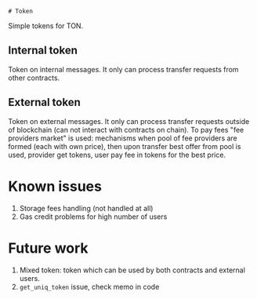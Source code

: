     # Token
Simple tokens for TON.
## Internal token
Token on internal messages. It only can process transfer requests from other contracts.
## External token
Token on external messages. It only can process transfer requests outside of blockchain (can not interact with contracts on chain). To pay fees "fee providers market" is used: mechanisms when pool of fee providers are formed (each with own price), then upon transfer best offer from pool is used, provider get tokens, user pay fee in tokens for the best price.

# Known issues
1. Storage fees handling (not handled at all)
2. Gas credit problems for high number of users

# Future work
1. Mixed token: token which can be used by both contracts and external users.
2. `get_uniq_token` issue, check memo in code

